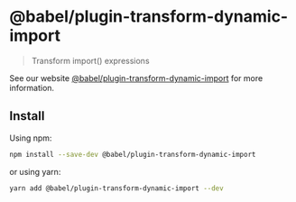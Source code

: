 # @babel/plugin-transform-dynamic-import

> Transform import() expressions

See our
website [@babel/plugin-transform-dynamic-import](https://babeljs.io/docs/babel-plugin-transform-dynamic-import)
for more information.

## Install

Using npm:

```sh
npm install --save-dev @babel/plugin-transform-dynamic-import
```

or using yarn:

```sh
yarn add @babel/plugin-transform-dynamic-import --dev
```
